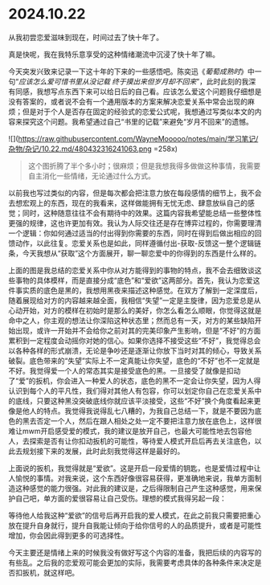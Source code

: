 # 2024.10.22

从我初尝恋爱滋味到现在，时间过去了快十年了。

真是快呢，我在我特乐意享受的这种情绪潮流中沉浸了快十年了嘛。

今天突发兴致来记录一下这十年的下来的一些感悟吧。陈奕迅《*葡萄成熟时*》中一句“*应该怎么爱可惜书里从没记载 终于摸出来但岁月却不回来*”，此时此刻的我深有同感，我想写点东西下来可以给日后的自己看。应该怎么爱这个问题我仔细想是没有答案的，或者说不会有一个通用版本的方案来解决恋爱关系中常会出现的麻烦；但是对于个人是否存在固定的经验式的恋爱公式呢，我想通过写类似本文的内容来探究这个问题。我希望通过自己“书里的记载”来避免“岁月不回来”的遗憾。

![](https://raw.githubusercontent.com/WayneMooooo/notes/main/学习笔记/杂物/杂记/10.22.md/480432316241063.png =258x)

> 这个图折腾了半个多小时；很麻烦；但是我想我得多做做这种事情，我需要自主消化一些情绪，无论通过什么方式。

以前我也写过类似的内容，但是每次都会把注意力放在每段感情的细节上，我不会去想宏观上的东西，现在的我看来，这样做能拥有无忧无虑、肆意放纵自己的感觉；同时，这种随意往往不会有期待中的效果。这篇内容我希望能总结一些整体性更强的规律，这也许更加有效。我认为人际交往还是存在博弈过程的，你需要理清一个逻辑：你如何通过适当的付出得到你需要的东西，同时在得到后做出相应的回馈动作，以此往复。恋爱关系也是如此，同样遵循付出-获取-反馈这一整个逻辑链条，今天我想从“获取”这个方面展开，聊一聊恋爱中的你得到的东西是什么样的。

上面的图是我总结的恋爱关系中你从对方能得到的事物的特点，我不会去细致谈这些事物的具体模样，而是直接分成“底色”和“爱欲”这两部分。首先，我认为恋爱这件事实质的底色是黑的，我想用黑夜来描述这种感觉。在双方了解到一定深度后，随着展现给对方的内容越来越全面，我相信“失望”一定是主旋律，因为恋爱总是从心动开始，对方的模样在初始时是那么的美好，你怎么看怎么顺眼，你觉得这就是命中之人，你主观的想法让你深陷这种状态里；然而总有一天，对方的某些缺陷开始出现，或许一开始并不会给你之前对其的完美印象产生影响，但是“不好”的方面累积到一定程度会动摇你对她的信心。如果你选择不接受这些“不好”，我觉得总会以各种各样的形式崩溃，无论是争吵还是逐渐让你放下当时对其的倾心，导致关系破裂。底色带来的“失望”实际上不一定真能让你失望，底色的“不好”也不一定就是不好。我觉得爱一个人的常态其实是接受底色的黑。一旦接受了就像是扣动了“爱”的扳机，你会进入一种爱人的状态，底色的黑不一定会让你失望，因为人得认识到每个人的平凡性，我们得对其他人有包容，你可以划定你自己在恋爱关系中的底线，只要这种黑没突破底线你就应该平淡接受，这些“不好”换个角度看起来更像是他人的特点。我觉得我说得乱七八糟的，为我自己总结一下，就是不要因为底色的黑去否定一个人，然后在跟人相处之处一定不要把注意力放在底色上，这样很难让mwm开启感受爱的模式，我的建议是放开自己，也最大可能性地去包容他人，去探索是否有让你扣动扳机的可能性，等待爱人模式开启后再去关注底色，以此去规划接下来的发展，此时此刻我觉得这样是最好的。

上面说的扳机，我觉得就是“爱欲”。这是开启一段爱情的钥匙，也是爱情过程中让人愉悦的事情。对我来说，这个东西好像很容易获得，更准确地来说，我单方面制造这种感觉的能力很强。对此我的建议是，之后得限制自己产生这种感觉，用来保护自己吧，单方面的爱很容易让自己受伤。理想的模式我得另起一段：

等待他人给我这种“爱欲”的信号后再开启我的爱人模式，在此之前我只需要把重心放在提升自身就行，提升自我能让倾向于给你信号的人的品质提升，或者是可能性增加，你会因此得到更多的可选择性。

今天主要还是情绪上来的时候我没有做好写这个内容的准备，我把后续的内容写的有些乱。之后我的恋爱观可能会更加的实际，我需要考虑具体的各种条件来决定是否扣扳机，就这样吧。